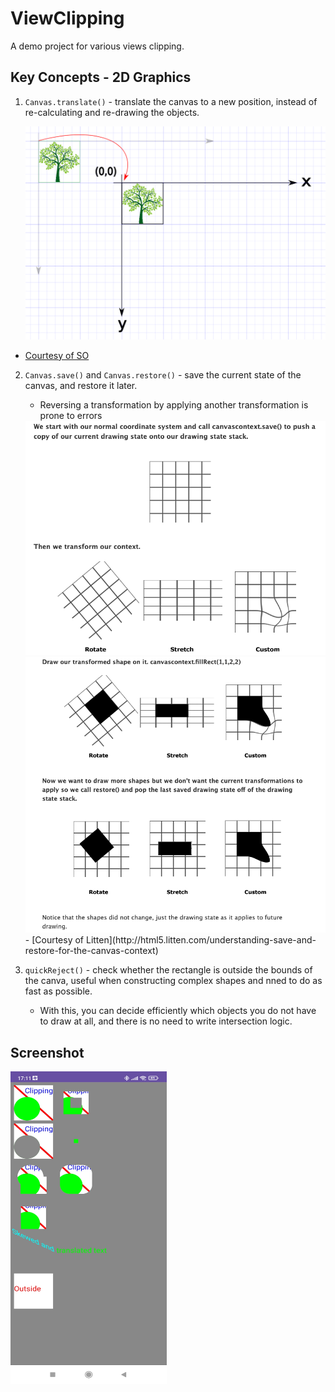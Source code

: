# ViewClipping
A demo project for various views clipping. 

## Key Concepts - 2D Graphics
 1. `Canvas.translate()` - translate the canvas to a new position, instead of re-calculating and re-drawing the objects.
 
    <img src="screenshots/translate.png" />
   - [Courtesy of SO](https://stackoverflow.com/a/25497008/7478839)

2. `Canvas.save()` and `Canvas.restore()` - save the current state of the canvas, and restore it later.
   - Reversing a transformation by applying another transformation is prone to errors
   <img src="screenshots/first_transform.png"/>
   <img src="screenshots/restore.png"/>
   - [Courtesy of Litten](http://html5.litten.com/understanding-save-and-restore-for-the-canvas-context)
   
3. `quickReject()` - check whether the rectangle is outside the bounds of the canva, useful when constructing complex shapes and nned to do as fast as possible.
   - With this, you can decide efficiently which objects you do not have to draw at all, and there is no need to write intersection logic.

## Screenshot
<img src="screenshots/clipping.jpg" width="250" height="500" />
